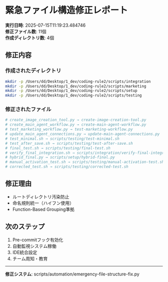 # 緊急ファイル構造修正レポート

**実行日時**: 2025-07-15T11:19:23.484746  
**修正ファイル数**: 11個  
**作成ディレクトリ数**: 4個

## 修正内容

### 作成されたディレクトリ
```bash
mkdir -p /Users/dd/Desktop/1_dev/coding-rule2/scripts/integration
mkdir -p /Users/dd/Desktop/1_dev/coding-rule2/scripts/marketing
mkdir -p /Users/dd/Desktop/1_dev/coding-rule2/scripts/setup
mkdir -p /Users/dd/Desktop/1_dev/coding-rule2/scripts/testing
```

### 修正されたファイル
```bash
# create_image_creation_tool.py → create-image-creation-tool.py
# create_main_agent_workflow.py → create-main-agent-workflow.py
# test_marketing_workflow.py → test-marketing-workflow.py
# update_main_agent_connections.py → update-main-agent-connections.py
# test_minimal.sh → scripts/testing/test-minimal.sh
# test_after_save.sh → scripts/testing/test-after-save.sh
# final_test.sh → scripts/testing/final-test.sh
# verify_final_integration.sh → scripts/integration/verify-final-integration.sh
# hybrid_final.py → scripts/setup/hybrid-final.py
# manual_activation_test.sh → scripts/testing/manual-activation-test.sh
# corrected_test.sh → scripts/testing/corrected-test.sh
```

## 修正理由
- ルートディレクトリ汚染防止
- 命名規則統一（ハイフン使用）
- Function-Based Grouping準拠

## 次のステップ
1. Pre-commitフック有効化
2. 自動監視システム稼働
3. IDE統合設定
4. チーム周知・教育

---
**修正システム**: scripts/automation/emergency-file-structure-fix.py
